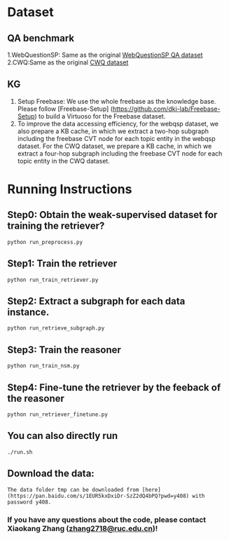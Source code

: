 
# Dataset
## QA benchmark
1.WebQuestionSP: Same as the original [WebQuestionSP QA dataset](https://www.microsoft.com/en-us/download/details.aspx?id=52763) <br>
2.CWQ:Same as the original [CWQ dataset](https://allenai.org/data/complexwebquestions)

## KG
1. Setup Freebase: We use the whole freebase as the knowledge base. Please follow [Freebase-Setup] (https://github.com/dki-lab/Freebase-Setup) to build a Virtuoso for the Freebase dataset. <br>
2. To improve the data accessing efficiency, for the webqsp dataset, we also prepare a KB cache, in which we extract a two-hop subgraph including the freebase CVT node for each topic entity in the webqsp dataset. For the CWQ dataset, we prepare a KB cache, in which we extract a four-hop subgraph including the freebase CVT node for each topic entity in the CWQ dataset.

# Running Instructions
## Step0: Obtain the weak-supervised dataset for training the retriever?

    python run_preprocess.py

## Step1: Train the retriever

    python run_train_retriever.py

## Step2: Extract a subgraph for each data instance.

    python run_retrieve_subgraph.py

## Step3: Train the reasoner

    python run_train_nsm.py

## Step4: Fine-tune the retriever by the feeback of the reasoner

    python run_retriever_finetune.py


## You can also directly run 
    
    ./run.sh

## Download the data:
    
    The data folder tmp can be downloaded from [here](https://pan.baidu.com/s/1EUR5kxDxiDr-SzZ2dQ4bPQ?pwd=y408) with password y408.

### If you have any questions about the code, please contact Xiaokang Zhang (zhang2718@ruc.edu.cn)! 


